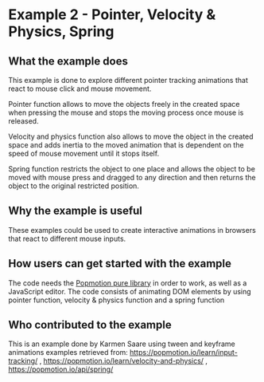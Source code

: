 # Example 2 - Pointer, Velocity & Physics, Spring

## What the example does
This example is done to explore different pointer tracking animations that react to mouse click and mouse movement.

Pointer function allows to move the objects freely in the created space when pressing the mouse and stops the moving process once mouse is released.

Velocity and physics function also allows to move the object in the created space and adds inertia to the moved animation that is dependent on the speed of mouse movement until it stops itself. 

Spring function restricts the object to one place and allows the object to be moved with mouse press and dragged to any direction and then returns the object to the original restricted position.

## Why the example is useful
These examples could be used to create interactive animations in browsers that react to different mouse inputs.

## How users can get started with the example
The code needs the [Popmotion pure library](https://popmotion.io/learn/install/) in order to work, as well as a JavaScript editor. The code consists of animating DOM elements by using pointer function, velocity & physics function and a spring function

## Who contributed to the example
This is an example done by Karmen Saare using tween and keyframe animations examples retrieved from: https://popmotion.io/learn/input-tracking/ , https://popmotion.io/learn/velocity-and-physics/ , https://popmotion.io/api/spring/



